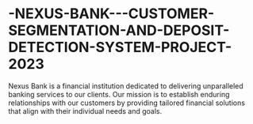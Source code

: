 # -NEXUS-BANK---CUSTOMER-SEGMENTATION-AND-DEPOSIT-DETECTION-SYSTEM-PROJECT-2023
Nexus Bank is a financial institution dedicated to delivering unparalleled banking services to our clients. Our mission is to establish enduring relationships with our customers by providing tailored financial solutions that align with their individual needs and goals.
